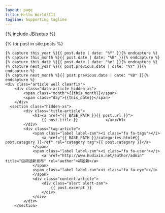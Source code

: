 ```yaml
---
layout: page
title: Hello World!111
tagline: Supporting tagline
---
```

{% include JB/setup %}

<div id="article-list">
  {% for post in site.posts  %}
  
    {% capture this_year %}{{ post.date | date: "%Y" }}{% endcapture %}
    {% capture this_month %}{{ post.date | date: "%B" }}{% endcapture %}
    {% capture this_date %}{{ post.date | date: "%e" }}{% endcapture %}
    {% capture next_year %}{{ post.previous.date | date: "%Y" }}{% endcapture %}
    {% capture next_month %}{{ post.previous.date | date: "%B" }}{% endcapture %}
    <div class="article well clearfix">
    	<div class="data-article hidden-xs">
			<span class="month">{{this_month}}</span>
			<span class="day">{{this_date}}</span>
		</div>
	  <section class="hidden-xs">
			<div class="title-article">
				<h1><a href="{{ BASE_PATH }}{{ post.url }}">
					{{ post.title }}			</a></h1>
			</div>
			<div class="tag-article">
				<span class="label label-zan"><i class="fa fa-tags"></i> 
					<a href="{{ BASE_PATH }}/categories.html#{{ post.category }}-ref" rel="category tag">{{ post.category }}</a>
				</span>			
				<span class="label label-zan"><i class="fa fa-user"></i> 
					<a href="http://www.hudixin.net/author/admin" title="由胡迪新发布" rel="author">胡迪新</a>
				</span>				
				<span class="label label-zan"><i class="fa fa-eye"></i> 
				</span>
				<div class="content-article">					
					<div class="alert alert-zan">			
						{{ post.excerpt }}
					</div>
				</div>
			</div>
		</section>
  </div>
